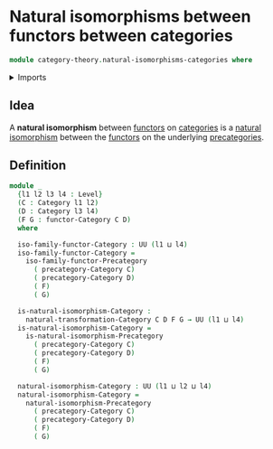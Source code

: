 # Natural isomorphisms between functors between categories

```agda
module category-theory.natural-isomorphisms-categories where
```

<details><summary>Imports</summary>

```agda
open import category-theory.categories
open import category-theory.functors-categories
open import category-theory.natural-isomorphisms-precategories
open import category-theory.natural-transformations-categories

open import foundation.universe-levels
```

</details>

## Idea

A **natural isomorphism** between
[functors](category-theory.functors-categories.md) on
[categories](category-theory.categories.md) is a
[natural isomorphism](category-theory.natural-isomorphisms-precategories.md)
between the [functors](category-theory.functors-precategories.md) on the
underlying [precategories](category-theory.precategories.md).

## Definition

```agda
module _
  {l1 l2 l3 l4 : Level}
  (C : Category l1 l2)
  (D : Category l3 l4)
  (F G : functor-Category C D)
  where

  iso-family-functor-Category : UU (l1 ⊔ l4)
  iso-family-functor-Category =
    iso-family-functor-Precategory
      ( precategory-Category C)
      ( precategory-Category D)
      ( F)
      ( G)

  is-natural-isomorphism-Category :
    natural-transformation-Category C D F G → UU (l1 ⊔ l4)
  is-natural-isomorphism-Category =
    is-natural-isomorphism-Precategory
      ( precategory-Category C)
      ( precategory-Category D)
      ( F)
      ( G)

  natural-isomorphism-Category : UU (l1 ⊔ l2 ⊔ l4)
  natural-isomorphism-Category =
    natural-isomorphism-Precategory
      ( precategory-Category C)
      ( precategory-Category D)
      ( F)
      ( G)
```
